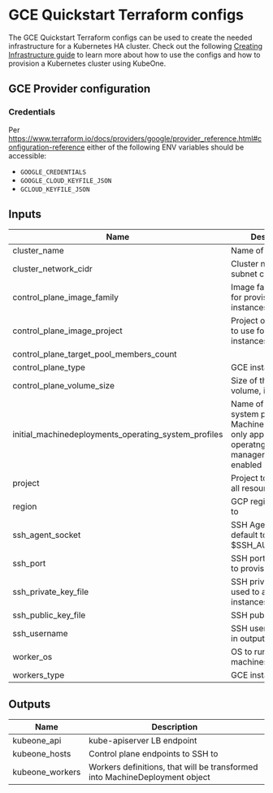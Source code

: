 # GCE Quickstart Terraform configs

The GCE Quickstart Terraform configs can be used to create the needed
infrastructure for a Kubernetes HA cluster. Check out the following
[Creating Infrastructure guide][docs-infrastructure] to learn more about how to
use the configs and how to provision a Kubernetes cluster using KubeOne.

[docs-infrastructure]: https://docs.kubermatic.com/kubeone/master/guides/using_terraform_configs/

## GCE Provider configuration

### Credentials

Per <https://www.terraform.io/docs/providers/google/provider_reference.html#configuration-reference>
either of the following ENV variables should be accessible:

* `GOOGLE_CREDENTIALS`
* `GOOGLE_CLOUD_KEYFILE_JSON`
* `GCLOUD_KEYFILE_JSON`

## Inputs

| Name | Description | Type | Default | Required |
|------|-------------|:----:|:-----:|:-----:|
| cluster\_name | Name of the cluster | string | n/a | yes |
| cluster\_network\_cidr | Cluster network subnet cidr | string | `"10.240.0.0/24"` | no |
| control\_plane\_image\_family | Image family to use for provisioning instances | string | `"ubuntu-1804-lts"` | no |
| control\_plane\_image\_project | Project of the image to use for provisioning instances | string | `"ubuntu-os-cloud"` | no |
| control\_plane\_target\_pool\_members\_count |  | number | `3` | no |
| control\_plane\_type | GCE instance type | string | `"n1-standard-2"` | no |
| control\_plane\_volume\_size | Size of the boot volume, in GB | number | `100` | no |
| initial\_machinedeployments\_operating\_system\_profiles | Name of operating system profile for MachineDeployments, only applicable if operatng-system-manager addon is enabled | string | `""` | no |
| project | Project to be used for all resources | string | n/a | yes |
| region | GCP region to speak to | string | `"europe-west3"` | no |
| ssh\_agent\_socket | SSH Agent socket, default to grab from $SSH_AUTH_SOCK | string | `"env:SSH_AUTH_SOCK"` | no |
| ssh\_port | SSH port to be used to provision instances | number | `22` | no |
| ssh\_private\_key\_file | SSH private key file used to access instances | string | `""` | no |
| ssh\_public\_key\_file | SSH public key file | string | `"~/.ssh/id_rsa.pub"` | no |
| ssh\_username | SSH user, used only in output | string | `"root"` | no |
| worker\_os | OS to run on worker machines | string | `"ubuntu"` | no |
| workers\_type | GCE instance type | string | `"n1-standard-2"` | no |

## Outputs

| Name | Description |
|------|-------------|
| kubeone\_api | kube-apiserver LB endpoint |
| kubeone\_hosts | Control plane endpoints to SSH to |
| kubeone\_workers | Workers definitions, that will be transformed into MachineDeployment object |
